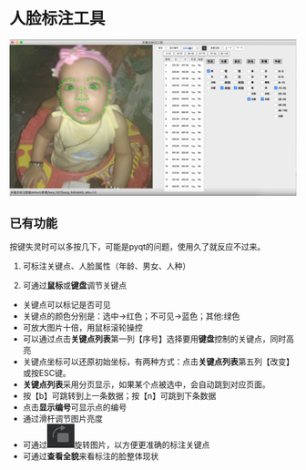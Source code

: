 # 人脸标注工具
![人脸标注工具](pic/demo.png)
## 已有功能
按键失灵时可以多按几下，可能是pyqt的问题，使用久了就反应不过来。
1. 可标注关键点、人脸属性（年龄、男女、人种）

2. 可通过**鼠标**或**键盘**调节关键点

- 关键点可以标记是否可见
- 关键点的颜色分别是：选中->红色；不可见->蓝色；其他:绿色
- 可放大图片十倍，用鼠标滚轮操控
- 可以通过点击**关键点列表**第一列【序号】选择要用**键盘**控制的关键点，同时高亮
- 关键点坐标可以还原初始坐标，有两种方式：点击**关键点列表**第五列【改变】或按ESC键。
- **关键点列表**采用分页显示，如果某个点被选中，会自动跳到对应页面。
- 按【b】可跳转到上一条数据；按【n】可跳到下条数据
- 点击**显示编号**可显示点的编号
- 通过滑杆调节图片亮度
- 可通过![](pic/rotate.png)旋转图片，以方便更准确的标注关键点
- 可通过**查看全貌**来看标注的脸整体现状